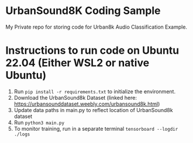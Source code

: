 # UrbanSound8K Coding Sample
My Private repo for storing code for Urban8k Audio Classification Example. 

# Instructions to run code on Ubuntu 22.04 (Either WSL2 or native Ubuntu)
1. Run `pip install -r requirements.txt` to initialize the environment.
2. Download the UrbanSound8k Dataset (linked here: https://urbansounddataset.weebly.com/urbansound8k.html)
3. Update data paths in main.py to reflect location of UrbanSound8k dataset
4. Run `python3 main.py`
5. To monitor training, run in a separate terminal `tensorboard --logdir ./logs`
